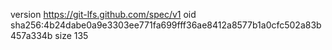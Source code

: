 version https://git-lfs.github.com/spec/v1
oid sha256:4b24dabe0a9e3303ee771fa699fff36ae8412a8577b1a0cfc502a83b457a334b
size 135
